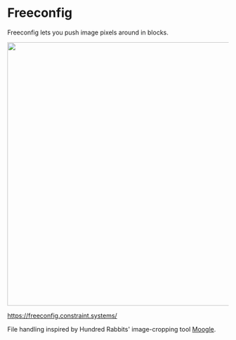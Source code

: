 # Freeconfig

Freeconfig lets you push image pixels around in blocks.

<img src='https://raw.githubusercontent.com/constraint-systems/moire/master/static/freeconfig.gif' width="600"/>

https://freeconfig.constraint.systems/

File handling inspired by Hundred Rabbits' image-cropping tool [Moogle](https://github.com/hundredrabbits/moogle).
